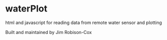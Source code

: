 # waterPlot
html and javascript for reading data from remote water sensor and plotting

Built and maintained by Jim Robison-Cox
